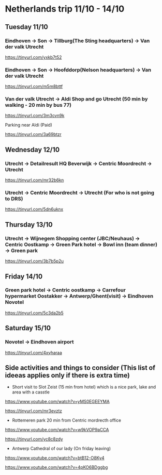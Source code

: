 # Netherlands trip 11/10 - 14/10

## Tuesday 11/10

### Eindhoven -> Son -> Tillburg(The Sting headquarters) -> Van der valk Utrecht

https://tinyurl.com/yxkb7t52

### Eindhoven -> Son -> Hoofddorp(Nelson headquarters) -> Van der valk Utrecht

https://tinyurl.com/m5m8bttf

### Van der valk Utrecht -> Aldi Shop and go Utrecht (50 min by walking - 20 min by bus 77)

https://tinyurl.com/3m3cvn9k

Parking near Aldi (Paid)

https://tinyurl.com/3a69btzr

## Wednesday 12/10

### Utrecht -> Detailresult HQ Beverwijk -> Centric Moordrecht -> Utrecht 
https://tinyurl.com/mr32b6kn

### Utrecht -> Centric Moordrecht -> Utrecht (For who is not going to DRS)
https://tinyurl.com/5dn6uknx

## Thursday 13/10

### Utrecht -> Wijnegem Shopping center (JBC/Neuhaus) -> Centric Oostkamp -> Green Park hotel -> Bowl inn (team dinner) -> Green park

https://tinyurl.com/3b7b5p2u

## Friday 14/10

### Green park hotel -> Centric oostkamp -> Carrefour hypermarket Oostakker -> Antwerp/Ghent(visit) -> Eindhoven Novotel

https://tinyurl.com/5c3da2b5

## Saturday 15/10

### Novotel -> Eindhoven airport

https://tinyurl.com/4xyharaa

## Side activities and things to consider (This list of ideeas applies only if there is extra time)

- Short visit to Slot Zeist (15 min from hotel) which is a nice park, lake and area with a casstle 

https://www.youtube.com/watch?v=yMS0EGEEYMA 

https://tinyurl.com/mr3evztz

- Rottemeren park 20 min from Centric mordrecth office

https://www.youtube.com/watch?v=w9kVOP9aCCA

https://tinyurl.com/yc8c8zdy

- Antwerp Cathedral of our lady (On friday leaving)

https://www.youtube.com/watch?v=btB12-O8Ky4

https://www.youtube.com/watch?v=4pKO6BDggbg


